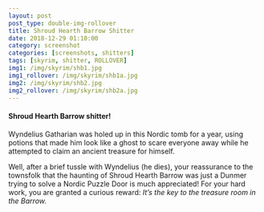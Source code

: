 ```yaml
---
layout: post
post_type: double-img-rollover
title: Shroud Hearth Barrow Shitter
date: 2018-12-29 01:10:00
category: screenshot
categories: [screenshots, shitters]
tags: [skyrim, shitter, ROLLOVER]
img1: /img/skyrim/shb1.jpg
img1_rollover: /img/skyrim/shb1a.jpg
img2: /img/skyrim/shb2.jpg
img2_rollover: /img/skyrim/shb2a.jpg
---
```

#### Shroud Hearth Barrow shitter!

Wyndelius Gatharian was holed up in this Nordic tomb for a year, using potions that made him look like a ghost to scare everyone away while he attempted to claim an ancient treasure for himself.

Well, after a brief tussle with Wyndelius (he dies), your reassurance to the townsfolk that the haunting of Shroud Hearth Barrow was just a Dunmer trying to solve a Nordic Puzzle Door is much appreciated! For your hard work, you are granted a curious reward: *It’s the key to the treasure room in the Barrow.*
